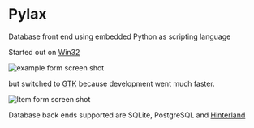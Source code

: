 # Pylax
Database front end using embedded Python as scripting language

Started out on [Win32](Win)

![example form screen shot](Win/Screenshot.png)


but switched to [GTK](GTK) because development went much faster.


![Item form screen shot](GTK/Screenshot%20Item.png)


Database back ends supported are SQLite, PostgreSQL and
[Hinterland](Hinterland)
